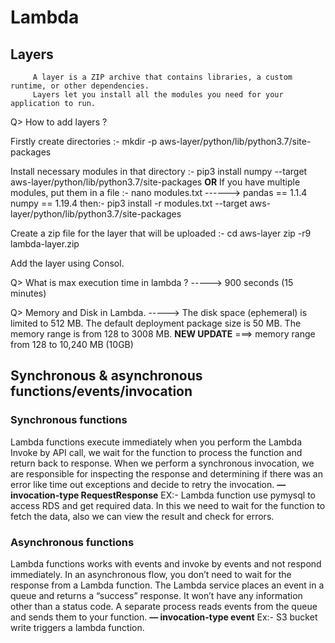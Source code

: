# Lambda

## Layers 
         A layer is a ZIP archive that contains libraries, a custom runtime, or other dependencies. 
         Layers let you install all the modules you need for your application to run.
     
Q> How to add layers ?
      
Firstly create directories :- mkdir -p aws-layer/python/lib/python3.7/site-packages
      
Install necessary modules in that directory :- pip3 install numpy --target aws-layer/python/lib/python3.7/site-packages  **OR**
If you have multiple modules, put them in a file :- nano modules.txt ------> pandas == 1.1.4
                                                                             numpy == 1.19.4
                                        then:- pip3 install -r modules.txt --target aws-layer/python/lib/python3.7/site-packages
      
Create a zip file for the layer that will be uploaded :-  cd aws-layer
                                                          zip -r9 lambda-layer.zip
                                                                
Add the layer using Consol.
      
Q> What is max execution time in lambda ?
-----> 900 seconds (15 minutes)

Q> Memory and Disk in Lambda.
-----> The disk space (ephemeral) is limited to 512 MB.
       The default deployment package size is 50 MB.
       The memory range is from 128 to 3008 MB.  **NEW UPDATE** ===> memory range from 128 to 10,240 MB (10GB)

## Synchronous & asynchronous functions/events/invocation
### Synchronous functions
Lambda functions execute immediately when you perform the Lambda Invoke by API call, we wait for the function to process the function and return back to response. When we perform a synchronous invocation, we are responsible for inspecting the response and determining if there was an error like time out exceptions and decide to retry the invocation.   **— invocation-type RequestResponse**
EX:- Lambda function use pymysql to access RDS and get required data.
In this we need to wait for the function to fetch the data, also we can view the result and check for errors.

### Asynchronous functions
Lambda functions works with events and invoke by events and not respond immediately.
In an asynchronous flow, you don’t need to wait for the response from a Lambda function.
The Lambda service places an event in a queue and returns a “success” response. It won’t have any information other than a status code.
A separate process reads events from the queue and sends them to your function.
**— invocation-type event**
Ex:- S3 bucket write triggers a lambda function.
